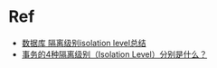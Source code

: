 # Ref
- [数据库 隔离级别isolation level总结](https://zhuanlan.zhihu.com/p/90404120)
- [事务的4种隔离级别（Isolation Level）分别是什么？](https://blog.51cto.com/lhrbest/2705377)
